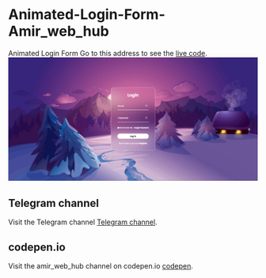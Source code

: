 # Animated-Login-Form-Amir_web_hub
Animated Login Form
Go to this address to see the [live code](https://codepen.io/amirmahdi003/pen/PoXyLQG).
![Animated Login Form - Amir_web_hub.png ](Animated%20Login%20Form%20-%20Amir_web_hub.png)

## Telegram channel
Visit the Telegram channel [Telegram channel](https://t.me/amir_web_hub).

## codepen.io

Visit the amir_web_hub channel on codepen.io [codepen](https://codepen.io/amirmahdi003).
